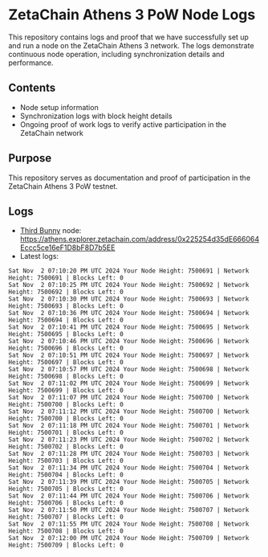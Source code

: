 # ZetaChain Athens 3 PoW Node Logs
This repository contains logs and proof that we have successfully set up and run a node on the ZetaChain Athens 3 network. The logs demonstrate continuous node operation, including synchronization details and performance.

## Contents
- Node setup information
- Synchronization logs with block height details
- Ongoing proof of work logs to verify active participation in the ZetaChain network

## Purpose
This repository serves as documentation and proof of participation in the ZetaChain Athens 3 PoW testnet.

## Logs

- [Third Bunny](https://thirdbunny.xyz/) node: https://athens.explorer.zetachain.com/address/0x225254d35dE666064Eccc5ce16eF1D8bF8D7b5EE
- Latest logs:
```
Sat Nov  2 07:10:20 PM UTC 2024 Your Node Height: 7500691 | Network Height: 7500691 | Blocks Left: 0
Sat Nov  2 07:10:25 PM UTC 2024 Your Node Height: 7500692 | Network Height: 7500692 | Blocks Left: 0
Sat Nov  2 07:10:30 PM UTC 2024 Your Node Height: 7500693 | Network Height: 7500693 | Blocks Left: 0
Sat Nov  2 07:10:36 PM UTC 2024 Your Node Height: 7500694 | Network Height: 7500694 | Blocks Left: 0
Sat Nov  2 07:10:41 PM UTC 2024 Your Node Height: 7500695 | Network Height: 7500695 | Blocks Left: 0
Sat Nov  2 07:10:46 PM UTC 2024 Your Node Height: 7500696 | Network Height: 7500696 | Blocks Left: 0
Sat Nov  2 07:10:51 PM UTC 2024 Your Node Height: 7500697 | Network Height: 7500697 | Blocks Left: 0
Sat Nov  2 07:10:57 PM UTC 2024 Your Node Height: 7500698 | Network Height: 7500698 | Blocks Left: 0
Sat Nov  2 07:11:02 PM UTC 2024 Your Node Height: 7500699 | Network Height: 7500699 | Blocks Left: 0
Sat Nov  2 07:11:07 PM UTC 2024 Your Node Height: 7500700 | Network Height: 7500700 | Blocks Left: 0
Sat Nov  2 07:11:12 PM UTC 2024 Your Node Height: 7500700 | Network Height: 7500700 | Blocks Left: 0
Sat Nov  2 07:11:18 PM UTC 2024 Your Node Height: 7500701 | Network Height: 7500701 | Blocks Left: 0
Sat Nov  2 07:11:23 PM UTC 2024 Your Node Height: 7500702 | Network Height: 7500702 | Blocks Left: 0
Sat Nov  2 07:11:28 PM UTC 2024 Your Node Height: 7500703 | Network Height: 7500703 | Blocks Left: 0
Sat Nov  2 07:11:34 PM UTC 2024 Your Node Height: 7500704 | Network Height: 7500704 | Blocks Left: 0
Sat Nov  2 07:11:39 PM UTC 2024 Your Node Height: 7500705 | Network Height: 7500705 | Blocks Left: 0
Sat Nov  2 07:11:44 PM UTC 2024 Your Node Height: 7500706 | Network Height: 7500706 | Blocks Left: 0
Sat Nov  2 07:11:50 PM UTC 2024 Your Node Height: 7500707 | Network Height: 7500707 | Blocks Left: 0
Sat Nov  2 07:11:55 PM UTC 2024 Your Node Height: 7500708 | Network Height: 7500708 | Blocks Left: 0
Sat Nov  2 07:12:00 PM UTC 2024 Your Node Height: 7500709 | Network Height: 7500709 | Blocks Left: 0
```
